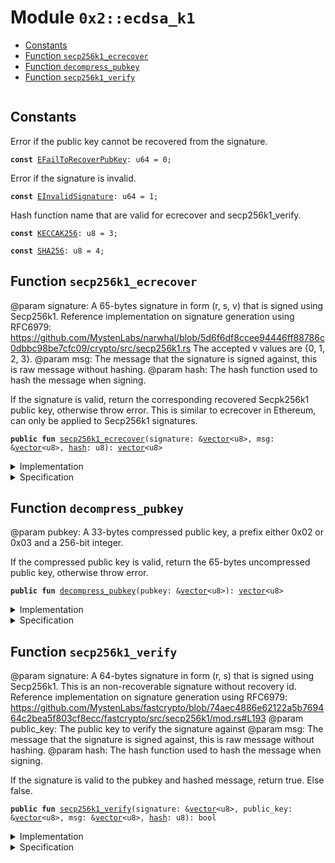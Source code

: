 
<a name="0x2_ecdsa_k1"></a>

# Module `0x2::ecdsa_k1`



-  [Constants](#@Constants_0)
-  [Function `secp256k1_ecrecover`](#0x2_ecdsa_k1_secp256k1_ecrecover)
-  [Function `decompress_pubkey`](#0x2_ecdsa_k1_decompress_pubkey)
-  [Function `secp256k1_verify`](#0x2_ecdsa_k1_secp256k1_verify)


<pre><code></code></pre>



<a name="@Constants_0"></a>

## Constants


<a name="0x2_ecdsa_k1_EFailToRecoverPubKey"></a>

Error if the public key cannot be recovered from the signature.


<pre><code><b>const</b> <a href="ecdsa_k1.md#0x2_ecdsa_k1_EFailToRecoverPubKey">EFailToRecoverPubKey</a>: u64 = 0;
</code></pre>



<a name="0x2_ecdsa_k1_EInvalidSignature"></a>

Error if the signature is invalid.


<pre><code><b>const</b> <a href="ecdsa_k1.md#0x2_ecdsa_k1_EInvalidSignature">EInvalidSignature</a>: u64 = 1;
</code></pre>



<a name="0x2_ecdsa_k1_KECCAK256"></a>

Hash function name that are valid for ecrecover and secp256k1_verify.


<pre><code><b>const</b> <a href="ecdsa_k1.md#0x2_ecdsa_k1_KECCAK256">KECCAK256</a>: u8 = 3;
</code></pre>



<a name="0x2_ecdsa_k1_SHA256"></a>



<pre><code><b>const</b> <a href="ecdsa_k1.md#0x2_ecdsa_k1_SHA256">SHA256</a>: u8 = 4;
</code></pre>



<a name="0x2_ecdsa_k1_secp256k1_ecrecover"></a>

## Function `secp256k1_ecrecover`

@param signature: A 65-bytes signature in form (r, s, v) that is signed using
Secp256k1. Reference implementation on signature generation using RFC6979:
https://github.com/MystenLabs/narwhal/blob/5d6f6df8ccee94446ff88786c0dbbc98be7cfc09/crypto/src/secp256k1.rs
The accepted v values are {0, 1, 2, 3}.
@param msg: The message that the signature is signed against, this is raw message without hashing.
@param hash: The hash function used to hash the message when signing.

If the signature is valid, return the corresponding recovered Secpk256k1 public
key, otherwise throw error. This is similar to ecrecover in Ethereum, can only be
applied to Secp256k1 signatures.


<pre><code><b>public</b> <b>fun</b> <a href="ecdsa_k1.md#0x2_ecdsa_k1_secp256k1_ecrecover">secp256k1_ecrecover</a>(signature: &<a href="">vector</a>&lt;u8&gt;, msg: &<a href="">vector</a>&lt;u8&gt;, <a href="hash.md#0x2_hash">hash</a>: u8): <a href="">vector</a>&lt;u8&gt;
</code></pre>



<details>
<summary>Implementation</summary>


<pre><code><b>public</b> <b>native</b> <b>fun</b> <a href="ecdsa_k1.md#0x2_ecdsa_k1_secp256k1_ecrecover">secp256k1_ecrecover</a>(signature: &<a href="">vector</a>&lt;u8&gt;, msg: &<a href="">vector</a>&lt;u8&gt;, <a href="hash.md#0x2_hash">hash</a>: u8): <a href="">vector</a>&lt;u8&gt;;
</code></pre>



</details>

<details>
<summary>Specification</summary>



<pre><code><b>pragma</b> opaque;
<b>aborts_if</b> [abstract] <b>true</b>;
</code></pre>



</details>

<a name="0x2_ecdsa_k1_decompress_pubkey"></a>

## Function `decompress_pubkey`

@param pubkey: A 33-bytes compressed public key, a prefix either 0x02 or 0x03 and a 256-bit integer.

If the compressed public key is valid, return the 65-bytes uncompressed public key,
otherwise throw error.


<pre><code><b>public</b> <b>fun</b> <a href="ecdsa_k1.md#0x2_ecdsa_k1_decompress_pubkey">decompress_pubkey</a>(pubkey: &<a href="">vector</a>&lt;u8&gt;): <a href="">vector</a>&lt;u8&gt;
</code></pre>



<details>
<summary>Implementation</summary>


<pre><code><b>public</b> <b>native</b> <b>fun</b> <a href="ecdsa_k1.md#0x2_ecdsa_k1_decompress_pubkey">decompress_pubkey</a>(pubkey: &<a href="">vector</a>&lt;u8&gt;): <a href="">vector</a>&lt;u8&gt;;
</code></pre>



</details>

<details>
<summary>Specification</summary>



<pre><code><b>pragma</b> opaque;
<b>aborts_if</b> [abstract] <b>true</b>;
</code></pre>



</details>

<a name="0x2_ecdsa_k1_secp256k1_verify"></a>

## Function `secp256k1_verify`

@param signature: A 64-bytes signature in form (r, s) that is signed using
Secp256k1. This is an non-recoverable signature without recovery id.
Reference implementation on signature generation using RFC6979:
https://github.com/MystenLabs/fastcrypto/blob/74aec4886e62122a5b769464c2bea5f803cf8ecc/fastcrypto/src/secp256k1/mod.rs#L193
@param public_key: The public key to verify the signature against
@param msg: The message that the signature is signed against, this is raw message without hashing.
@param hash: The hash function used to hash the message when signing.

If the signature is valid to the pubkey and hashed message, return true. Else false.


<pre><code><b>public</b> <b>fun</b> <a href="ecdsa_k1.md#0x2_ecdsa_k1_secp256k1_verify">secp256k1_verify</a>(signature: &<a href="">vector</a>&lt;u8&gt;, public_key: &<a href="">vector</a>&lt;u8&gt;, msg: &<a href="">vector</a>&lt;u8&gt;, <a href="hash.md#0x2_hash">hash</a>: u8): bool
</code></pre>



<details>
<summary>Implementation</summary>


<pre><code><b>public</b> <b>native</b> <b>fun</b> <a href="ecdsa_k1.md#0x2_ecdsa_k1_secp256k1_verify">secp256k1_verify</a>(signature: &<a href="">vector</a>&lt;u8&gt;, public_key: &<a href="">vector</a>&lt;u8&gt;, msg: &<a href="">vector</a>&lt;u8&gt;, <a href="hash.md#0x2_hash">hash</a>: u8): bool;
</code></pre>



</details>

<details>
<summary>Specification</summary>



<pre><code><b>pragma</b> opaque;
<b>aborts_if</b> [abstract] <b>true</b>;
</code></pre>




<pre><code><b>pragma</b> opaque;
<b>aborts_if</b> [abstract] <b>true</b>;
</code></pre>



</details>
